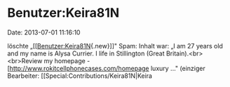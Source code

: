 Benutzer:Keira81N
=================

Date: 2013-07-01 11:16:10

löschte
„\[\[[Benutzer:Keira81N](http://www.yacy-websuche.de/wiki/index.php?title=Benutzer:Keira81N&action=edit&redlink=1 "Benutzer:Keira81N (Seite nicht vorhanden)"){.new}\]\]"
Spam: Inhalt war: „I am 27 years old and my name is Alysa Currier. I
life in Stillington (Great Britain).\<br\>\<br\>Review my homepage -
\[http://www.rokitcellphonecases.com/homepage luxury ..." (einziger
Bearbeiter: \[\[Special:Contributions/Keira81N\|Keira
